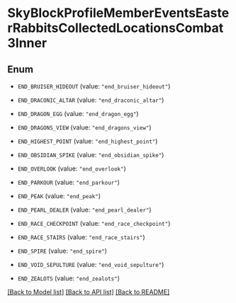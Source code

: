 # SkyBlockProfileMemberEventsEasterRabbitsCollectedLocationsCombat3Inner

## Enum


* `END_BRUISER_HIDEOUT` (value: `"end_bruiser_hideout"`)

* `END_DRACONIC_ALTAR` (value: `"end_draconic_altar"`)

* `END_DRAGON_EGG` (value: `"end_dragon_egg"`)

* `END_DRAGONS_VIEW` (value: `"end_dragons_view"`)

* `END_HIGHEST_POINT` (value: `"end_highest_point"`)

* `END_OBSIDIAN_SPIKE` (value: `"end_obsidian_spike"`)

* `END_OVERLOOK` (value: `"end_overlook"`)

* `END_PARKOUR` (value: `"end_parkour"`)

* `END_PEAK` (value: `"end_peak"`)

* `END_PEARL_DEALER` (value: `"end_pearl_dealer"`)

* `END_RACE_CHECKPOINT` (value: `"end_race_checkpoint"`)

* `END_RACE_STAIRS` (value: `"end_race_stairs"`)

* `END_SPIRE` (value: `"end_spire"`)

* `END_VOID_SEPULTURE` (value: `"end_void_sepulture"`)

* `END_ZEALOTS` (value: `"end_zealots"`)


[[Back to Model list]](../README.md#documentation-for-models) [[Back to API list]](../README.md#documentation-for-api-endpoints) [[Back to README]](../README.md)



